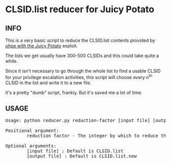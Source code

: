 # CLSID.list reducer for Juicy Potato
## INFO
This is a very basic script to reduce the CLSID.list contents provided by [ohpe with the Juicy Potato](https://github.com/ohpe/juicy-potato) exploit.

The lists we get usually have 300-500 CLSIDs and this could take quite a while. 

Since it isn't necessary to go through the whole list to find a usable CLSID for your privilege escalation activities, this script will choose every n<sup>th</sup> CLSID in the list and write it to a new file. 

It's a pretty "dumb" script, frankly. But it's saved me a lot of time.

## USAGE
<pre>
Usage: python reducer.py reduction-factor [input file] [output file]

Positional argument:
        reduction factor - The integer by which to reduce the list

Optional arguments:
        [input file] : Default is CLSID.list
        [output file] : Default is CLSID.list.new
